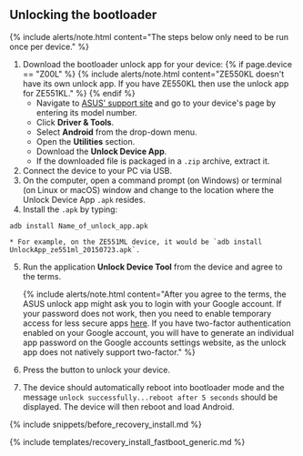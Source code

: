 ## Unlocking the bootloader

{% include alerts/note.html content="The steps below only need to be run once per device." %}

1. Download the bootloader unlock app for your device:
{% if page.device == "Z00L" %}
    {% include alerts/note.html content="ZE550KL doesn't have its own unlock app. If you have ZE550KL then use the unlock app for ZE551KL." %}
{% endif %}
    * Navigate to [ASUS' support site](https://www.asus.com/support) and go to your device's page by entering its model number.
    * Click **Driver & Tools**.
    * Select **Android** from the drop-down menu.
    * Open the **Utilities** section.
    * Download the **Unlock Device App**.
    * If the downloaded file is packaged in a `.zip` archive, extract it.
2. Connect the device to your PC via USB.
3. On the computer, open a command prompt (on Windows) or terminal (on Linux or macOS) window and change to the location where the Unlock Device App `.apk` resides.
4. Install the `.apk` by typing:
```
adb install Name_of_unlock_app.apk
```
    * For example, on the ZE551ML device, it would be `adb install UnlockApp_ze551ml_20150723.apk`.

5. Run the application **Unlock Device Tool** from the device and agree to the terms.

    {% include alerts/note.html content="After you agree to the terms, the ASUS unlock app might ask you to login with your Google account. If your password does not work, then you need to enable temporary access for less secure apps [here](https://www.google.com/settings/security/lesssecureapps). If you have two-factor authentication enabled on your Google account, you will have to generate an individual app password on the Google accounts settings website, as the unlock app does not natively support two-factor." %}

6. Press the button to unlock your device.
7. The device should automatically reboot into bootloader mode and the message `unlock successfully...reboot after 5 seconds` should be displayed. The device will then reboot and load Android.

{% include snippets/before_recovery_install.md %}

{% include templates/recovery_install_fastboot_generic.md %}
